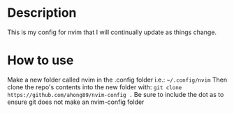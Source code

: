 # Description
This is my config for nvim that I will continually update as things change.

# How to use
Make a new folder called nvim in the .config folder i.e.:
```~/.config/nvim```
Then clone the repo's contents into the new folder with:
```git clone https://github.com/ahong89/nvim-config .```
Be sure to include the dot as to ensure git does not make an nvim-config folder

